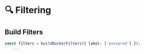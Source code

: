 # 🔍 Filtering

## Build Filters

```ts
const filters = buildDockerFilters({ label: ['env=prod'] });
```...
